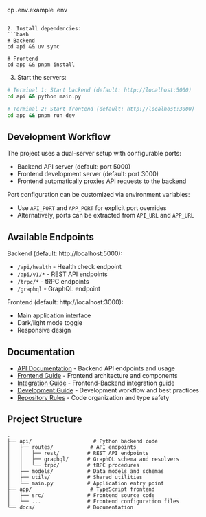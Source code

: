 cp .env.example .env
```

2. Install dependencies:
```bash
# Backend
cd api && uv sync

# Frontend
cd app && pnpm install
```

3. Start the servers:

```bash
# Terminal 1: Start backend (default: http://localhost:5000)
cd api && python main.py

# Terminal 2: Start frontend (default: http://localhost:3000)
cd app && pnpm run dev
```

## Development Workflow

The project uses a dual-server setup with configurable ports:
- Backend API server (default: port 5000)
- Frontend development server (default: port 3000)
- Frontend automatically proxies API requests to the backend

Port configuration can be customized via environment variables:
- Use `API_PORT` and `APP_PORT` for explicit port overrides
- Alternatively, ports can be extracted from `API_URL` and `APP_URL`

## Available Endpoints

Backend (default: http://localhost:5000):
- `/api/health` - Health check endpoint
- `/api/v1/*` - REST API endpoints
- `/trpc/*` - tRPC endpoints
- `/graphql` - GraphQL endpoint

Frontend (default: http://localhost:3000):
- Main application interface
- Dark/light mode toggle
- Responsive design

## Documentation

- [API Documentation](docs/api.md) - Backend API endpoints and usage
- [Frontend Guide](docs/frontend.md) - Frontend architecture and components
- [Integration Guide](docs/integration.md) - Frontend-Backend integration guide
- [Development Guide](docs/dev_guide.md) - Development workflow and best practices
- [Repository Rules](docs/repo_rules.md) - Code organization and type safety

## Project Structure

```
.
├── api/                    # Python backend code
│   ├── routes/            # API endpoints
│   │   ├── rest/         # REST API endpoints
│   │   ├── graphql/      # GraphQL schema and resolvers
│   │   └── trpc/         # tRPC procedures
│   ├── models/           # Data models and schemas
│   ├── utils/            # Shared utilities
│   └── main.py           # Application entry point
├── app/                   # TypeScript frontend
│   ├── src/              # Frontend source code
│   └── ...               # Frontend configuration files
└── docs/                 # Documentation